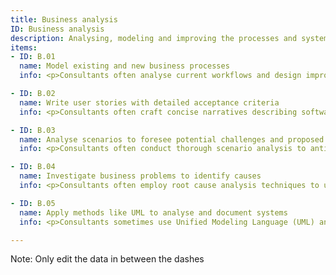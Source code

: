 ```yaml
---
title: Business analysis
ID: Business analysis
description: Analysing, modeling and improving the processes and systems within an organisation.
items:
- ID: B.01
  name: Model existing and new business processes
  info: <p>Consultants often analyse current workflows and design improved processes to enhance efficiency.</p><p>They create visual representations of business operations, identifying bottlenecks and opportunities for optimisation.</p><p>This involves mapping out steps, roles, and information flows to streamline operations and align them with organisational goals.</p>

- ID: B.02
  name: Write user stories with detailed acceptance criteria
  info: <p>Consultants often craft concise narratives describing software features from an end-user perspective.</p><p>These user stories include specific acceptance criteria that define when a feature is complete and functioning correctly.</p><p>This approach helps development teams understand requirements and ensures that the final product meets client expectations.</p>

- ID: B.03
  name: Analyse scenarios to foresee potential challenges and proposed solutions
  info: <p>Consultants often conduct thorough scenario analysis to anticipate possible obstacles in project implementation or business strategies.</p><p>They evaluate various "what-if" situations, assess risks, and develop contingency plans.</p><p>This proactive approach helps clients prepare for potential issues and make informed decisions to mitigate risks.</p>

- ID: B.04
  name: Investigate business problems to identify causes
  info: <p>Consultants often employ root cause analysis techniques to uncover the underlying factors contributing to business issues.</p><p>They gather data, conduct interviews, and use analytical tools to pinpoint the source of problems. This deep dive helps clients address core issues rather than just treating symptoms.</p>

- ID: B.05
  name: Apply methods like UML to analyse and document systems
  info: <p>Consultants sometimes use Unified Modeling Language (UML) and similar tools to visually represent complex systems and software architectures.</p><p>They create diagrams that illustrate system components, interactions, and processes.</p><p>This documentation aids in understanding, designing, and communicating system structures to stakeholders and development teams.</p>

---
```

Note: Only edit the data in between the dashes